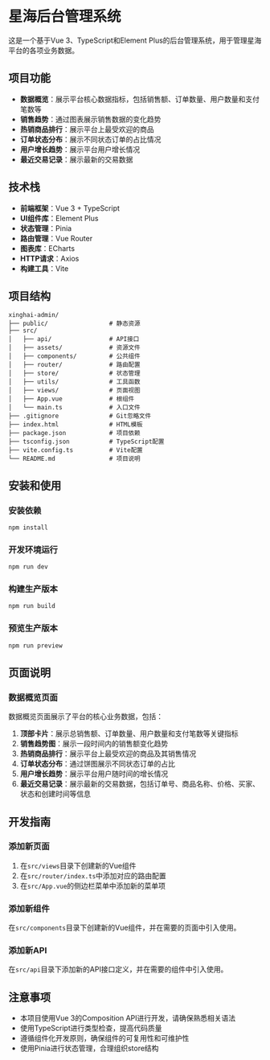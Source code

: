 # 星海后台管理系统

这是一个基于Vue 3、TypeScript和Element Plus的后台管理系统，用于管理星海平台的各项业务数据。

## 项目功能

- **数据概览**：展示平台核心数据指标，包括销售额、订单数量、用户数量和支付笔数等
- **销售趋势**：通过图表展示销售数据的变化趋势
- **热销商品排行**：展示平台上最受欢迎的商品
- **订单状态分布**：展示不同状态订单的占比情况
- **用户增长趋势**：展示平台用户增长情况
- **最近交易记录**：展示最新的交易数据

## 技术栈

- **前端框架**：Vue 3 + TypeScript
- **UI组件库**：Element Plus
- **状态管理**：Pinia
- **路由管理**：Vue Router
- **图表库**：ECharts
- **HTTP请求**：Axios
- **构建工具**：Vite

## 项目结构

```
xinghai-admin/
├── public/                 # 静态资源
├── src/
│   ├── api/                # API接口
│   ├── assets/             # 资源文件
│   ├── components/         # 公共组件
│   ├── router/             # 路由配置
│   ├── store/              # 状态管理
│   ├── utils/              # 工具函数
│   ├── views/              # 页面视图
│   ├── App.vue             # 根组件
│   └── main.ts             # 入口文件
├── .gitignore              # Git忽略文件
├── index.html              # HTML模板
├── package.json            # 项目依赖
├── tsconfig.json           # TypeScript配置
├── vite.config.ts          # Vite配置
└── README.md               # 项目说明
```

## 安装和使用

### 安装依赖

```bash
npm install
```

### 开发环境运行

```bash
npm run dev
```

### 构建生产版本

```bash
npm run build
```

### 预览生产版本

```bash
npm run preview
```

## 页面说明

### 数据概览页面

数据概览页面展示了平台的核心业务数据，包括：

1. **顶部卡片**：展示总销售额、订单数量、用户数量和支付笔数等关键指标
2. **销售趋势图**：展示一段时间内的销售额变化趋势
3. **热销商品排行**：展示平台上最受欢迎的商品及其销售情况
4. **订单状态分布**：通过饼图展示不同状态订单的占比
5. **用户增长趋势**：展示平台用户随时间的增长情况
6. **最近交易记录**：展示最新的交易数据，包括订单号、商品名称、价格、买家、状态和创建时间等信息

## 开发指南

### 添加新页面

1. 在`src/views`目录下创建新的Vue组件
2. 在`src/router/index.ts`中添加对应的路由配置
3. 在`src/App.vue`的侧边栏菜单中添加新的菜单项

### 添加新组件

在`src/components`目录下创建新的Vue组件，并在需要的页面中引入使用。

### 添加新API

在`src/api`目录下添加新的API接口定义，并在需要的组件中引入使用。

## 注意事项

- 本项目使用Vue 3的Composition API进行开发，请确保熟悉相关语法
- 使用TypeScript进行类型检查，提高代码质量
- 遵循组件化开发原则，确保组件的可复用性和可维护性
- 使用Pinia进行状态管理，合理组织store结构 